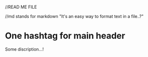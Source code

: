 //READ ME FILE

//md stands for markdown "It's an easy way to format text in a file..?"

# One hashtag for main header

Some discription...!
